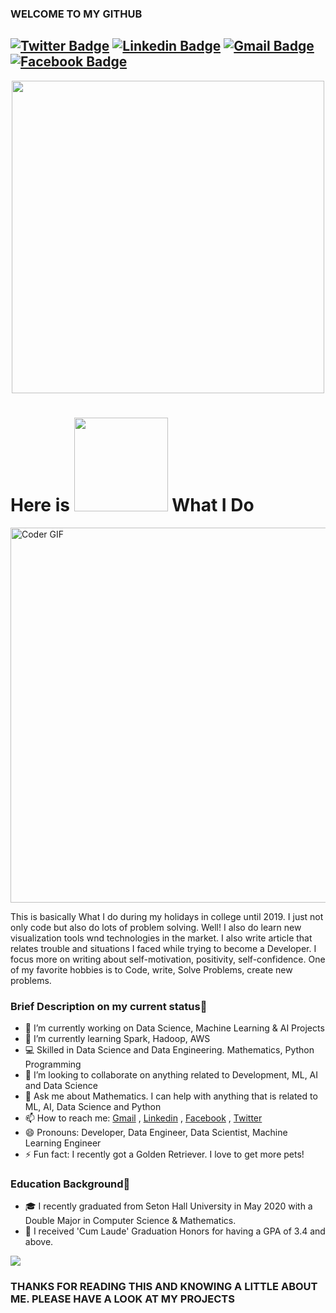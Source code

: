 ### WELCOME TO MY GITHUB

[![Twitter Badge](https://img.shields.io/badge/-Vamsi_Avinash_G-1ca0f1?style=flat-square&labelColor=1ca0f1&logo=twitter&logoColor=white&link=https://twitter.com/Vamsi_Avinash_G)](https://twitter.com/Vamsi_Avinash_G) [![Linkedin Badge](https://img.shields.io/badge/-VamsiAvinashGunji-blue?style=flat-square&logo=Linkedin&logoColor=white&link=https://www.linkedin.com/in/vamsi-avinash-gunji/)](https://www.linkedin.com/in/vamsi-avinash-gunji/)
[![Gmail Badge](https://img.shields.io/badge/-vamshiavinash3@gmail.com-c14438?style=flat-square&logo=Gmail&logoColor=white&link=mailto:vamshiavinash3@gmail.com)](mailto:vamshiavinash3@gmail.com)
[![Facebook Badge](https://img.shields.io/badge/-Vamsi_Avinash_G-1ca0f1?style=flat-square&labelColor=1ca0f1&logo=facebook&logoColor=white&link=https://www.facebook.com/vamsiavinash.gunji/)](https://www.facebook.com/vamsiavinash.gunji/)
---

<p  align="center"><img height="500" src = "https://github.com/gunjivam/gunjivam/blob/master/me.gif"></p>

# Here is <img src="https://media.giphy.com/media/4FQMuOKR6zQRO/giphy.gif" width="150"> What I Do

<img src="https://media.giphy.com/media/iIqmM5tTjmpOB9mpbn/giphy.gif" alt="Coder GIF" width="700" height="600">

This is basically What I do during my holidays in college until 2019. I just not only code but also do lots of problem solving. 
Well! I also do learn new visualization tools wnd technologies in the market. I also write article that relates trouble and situations I faced while trying to become a Developer. I focus more on writing about self-motivation, positivity, self-confidence. One of my favorite hobbies is to Code, write, Solve Problems, create new problems.

### Brief Description on my current status👋
- 🔭 I’m currently working on Data Science, Machine Learning & AI Projects
- 🌱 I’m currently learning Spark, Hadoop, AWS
- 💻 Skilled in Data Science and Data Engineering. Mathematics, Python Programming
- 👯 I’m looking to collaborate on anything related to Development, ML, AI and Data Science
- 💬 Ask me about Mathematics. I can help with anything that is related to ML, AI, Data Science and Python
- 📫 How to reach me:  [Gmail](mailto:vamshiavinash3@gmail.com) , [Linkedin](https://www.linkedin.com/in/vamsi-avinash-gunji/) , [Facebook](https://www.facebook.com/vamsiavinash.gunji) , [Twitter](https://twitter.com/Vamsi_Avinash_G)
- 😄 Pronouns: Developer, Data Engineer, Data Scientist, Machine Learning Engineer
- ⚡ Fun fact: I recently got a Golden Retriever. I love to get more pets!

### Education Background🏫
- 🎓 I recently graduated from Seton Hall University in May 2020 with a Double Major in Computer Science & Mathematics.
- 👏 I received 'Cum Laude' Graduation Honors for having a GPA of 3.4 and above. 

![](https://github-readme-stats.vercel.app/api?username=gunjivam&show_icons=true)

### THANKS FOR READING THIS AND KNOWING A LITTLE ABOUT ME. PLEASE HAVE A LOOK AT MY PROJECTS
